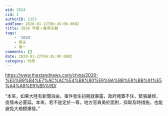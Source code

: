 ```yaml
---
aid: 2624
cid: 2
authorID: 2353
addTime: 2020-01-22T06:45:00.000Z
title: 2020 年第一隻黑天鵝
tags:
    - '2020'
    - 黑天
    - 第一
comments: []
date: 2020-01-22T06:45:00.000Z
category: 时政
---
```


https://www.thestandnews.com/china/2020-%E5%B9%B4%E7%AC%AC%E4%B8%80%E9%9A%BB%E9%BB%91%E5%A4%A9%E9%B5%9D/

“本來，如果大陸有新聞自由，事件發生初期就暴露，政府掩蓋不住，緊張嚴控，疫情未必蔓延。本來，若不是定於一尊，地方官員勇於面對，採取及時措施，也能避免大規模爆發。”
